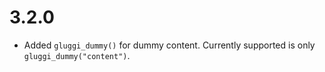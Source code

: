 3.2.0
=====

*   Added `gluggi_dummy()` for dummy content. Currently supported is only `gluggi_dummy("content")`.
